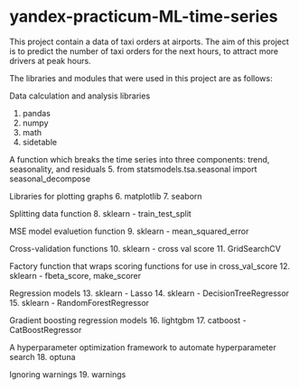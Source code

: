 # yandex-practicum-ML-time-series
This project contain a data of taxi orders at airports. The aim of this project is to predict the number of taxi orders for the next hours, to attract more drivers at peak hours.

The libraries and modules that were used in this project are as follows:

Data calculation and analysis libraries
1. pandas
2. numpy
3. math
4. sidetable

A function which breaks the time series into three components: trend, seasonality, and residuals
5. from statsmodels.tsa.seasonal import seasonal_decompose

Libraries for plotting graphs
6. matplotlib
7. seaborn

Splitting data function
8. sklearn - train_test_split

MSE model evaluetion function
9. sklearn - mean_squared_error

Cross-validation functions
10. sklearn - cross val score
11. GridSearchCV

Factory function that wraps scoring functions for use in cross_val_score
12. sklearn - fbeta_score, make_scorer

Regression models
13. sklearn - Lasso
14. sklearn - DecisionTreeRegressor
15. sklearn - RandomForestRegressor

Gradient boosting regression models
16. lightgbm
17. catboost - CatBoostRegressor

A hyperparameter optimization framework to automate hyperparameter search
18. optuna

Ignoring warnings
19. warnings
